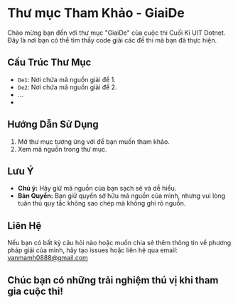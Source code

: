 # Thư mục Tham Khảo - GiaiDe

Chào mừng bạn đến với thư mục "GiaiDe" của cuộc thi Cuối Kì UIT Dotnet. Đây là nơi bạn có thể tìm thấy code giải các đề thi mà bạn đã thực hiện.

## Cấu Trúc Thư Mục
- `De1`: Nơi chứa mã nguồn giải đề 1.
- `De2`: Nơi chứa mã nguồn giải đề 2.
- ...
- 
## Hướng Dẫn Sử Dụng
1. Mở thư mục tương ứng với đề bạn muốn tham khảo.
2. Xem mã nguồn trong thư mục.

## Lưu Ý
- **Chú ý:** Hãy giữ mã nguồn của bạn sạch sẽ và dễ hiểu.
- **Bản Quyền:** Bạn giữ quyền sở hữu mã nguồn của mình, nhưng vui lòng tuân thủ quy tắc không sao chép mà không ghi rõ nguồn.

## Liên Hệ
Nếu bạn có bất kỳ câu hỏi nào hoặc muốn chia sẻ thêm thông tin về phương pháp giải của mình, hãy tạo issues hoặc liên hệ qua email: vanmamh0888@gmail.com

Chúc bạn có những trải nghiệm thú vị khi tham gia cuộc thi!
---

